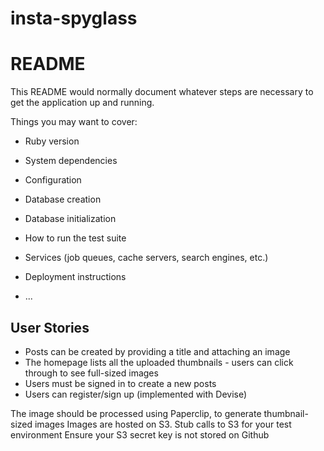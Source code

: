 # insta-spyglass
# README

This README would normally document whatever steps are necessary to get the
application up and running.

Things you may want to cover:

* Ruby version

* System dependencies

* Configuration

* Database creation

* Database initialization

* How to run the test suite

* Services (job queues, cache servers, search engines, etc.)

* Deployment instructions

* ...

## User Stories
- Posts can be created by providing a title and attaching an image
- The homepage lists all the uploaded thumbnails - users can click through to see full-sized images
- Users must be signed in to create a new posts
- Users can register/sign up (implemented with Devise)

The image should be processed using Paperclip, to generate thumbnail-sized images
Images are hosted on S3. Stub calls to S3 for your test environment
Ensure your S3 secret key is not stored on Github
